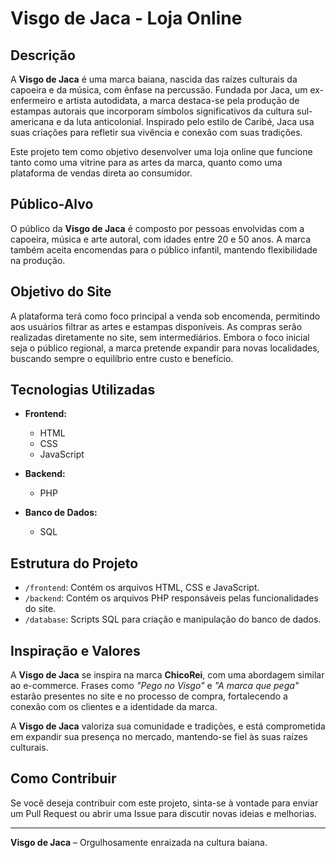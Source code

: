# Visgo de Jaca - Loja Online

## Descrição

A **Visgo de Jaca** é uma marca baiana, nascida das raízes culturais da capoeira e da música, com ênfase na percussão. Fundada por Jaca, um ex-enfermeiro e artista autodidata, a marca destaca-se pela produção de estampas autorais que incorporam símbolos significativos da cultura sul-americana e da luta anticolonial. Inspirado pelo estilo de Caribé, Jaca usa suas criações para refletir sua vivência e conexão com suas tradições.

Este projeto tem como objetivo desenvolver uma loja online que funcione tanto como uma vitrine para as artes da marca, quanto como uma plataforma de vendas direta ao consumidor.

## Público-Alvo

O público da **Visgo de Jaca** é composto por pessoas envolvidas com a capoeira, música e arte autoral, com idades entre 20 e 50 anos. A marca também aceita encomendas para o público infantil, mantendo flexibilidade na produção.

## Objetivo do Site

A plataforma terá como foco principal a venda sob encomenda, permitindo aos usuários filtrar as artes e estampas disponíveis. As compras serão realizadas diretamente no site, sem intermediários. Embora o foco inicial seja o público regional, a marca pretende expandir para novas localidades, buscando sempre o equilíbrio entre custo e benefício.

## Tecnologias Utilizadas

- **Frontend:**
  - HTML
  - CSS
  - JavaScript

- **Backend:**
  - PHP

- **Banco de Dados:**
  - SQL

## Estrutura do Projeto

- `/frontend`: Contém os arquivos HTML, CSS e JavaScript.
- `/backend`: Contém os arquivos PHP responsáveis pelas funcionalidades do site.
- `/database`: Scripts SQL para criação e manipulação do banco de dados.

## Inspiração e Valores

A **Visgo de Jaca** se inspira na marca **ChicoRei**, com uma abordagem similar ao e-commerce. Frases como *"Pego no Visgo"* e *"A marca que pega"* estarão presentes no site e no processo de compra, fortalecendo a conexão com os clientes e a identidade da marca.

A **Visgo de Jaca** valoriza sua comunidade e tradições, e está comprometida em expandir sua presença no mercado, mantendo-se fiel às suas raízes culturais.

## Como Contribuir

Se você deseja contribuir com este projeto, sinta-se à vontade para enviar um Pull Request ou abrir uma Issue para discutir novas ideias e melhorias.

---

**Visgo de Jaca** – Orgulhosamente enraizada na cultura baiana.
